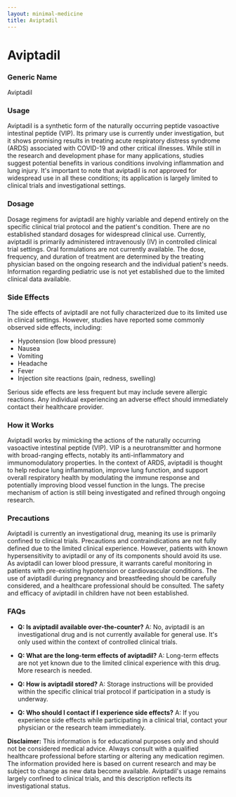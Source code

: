```yaml
---
layout: minimal-medicine
title: Aviptadil
---
```


# Aviptadil
### Generic Name
Aviptadil

### Usage
Aviptadil is a synthetic form of the naturally occurring peptide vasoactive intestinal peptide (VIP).  Its primary use is currently under investigation, but it shows promising results in treating acute respiratory distress syndrome (ARDS) associated with COVID-19 and other critical illnesses.  While still in the research and development phase for many applications,  studies suggest potential benefits in various conditions involving inflammation and lung injury.  It's important to note that aviptadil is *not* approved for widespread use in all these conditions; its application is largely limited to clinical trials and investigational settings.


### Dosage
Dosage regimens for aviptadil are highly variable and depend entirely on the specific clinical trial protocol and the patient's condition. There are no established standard dosages for widespread clinical use.  Currently, aviptadil is primarily administered intravenously (IV) in controlled clinical trial settings.  Oral formulations are not currently available.  The dose, frequency, and duration of treatment are determined by the treating physician based on the ongoing research and the individual patient's needs.  Information regarding pediatric use is not yet established due to the limited clinical data available.

### Side Effects
The side effects of aviptadil are not fully characterized due to its limited use in clinical settings. However, studies have reported some commonly observed side effects, including:

*   Hypotension (low blood pressure)
*   Nausea
*   Vomiting
*   Headache
*   Fever
*   Injection site reactions (pain, redness, swelling)


Serious side effects are less frequent but may include severe allergic reactions.  Any individual experiencing an adverse effect should immediately contact their healthcare provider.

### How it Works
Aviptadil works by mimicking the actions of the naturally occurring vasoactive intestinal peptide (VIP). VIP is a neurotransmitter and hormone with broad-ranging effects, notably its anti-inflammatory and immunomodulatory properties.  In the context of ARDS, aviptadil is thought to help reduce lung inflammation, improve lung function, and support overall respiratory health by modulating the immune response and potentially improving blood vessel function in the lungs. The precise mechanism of action is still being investigated and refined through ongoing research.

### Precautions
Aviptadil is currently an investigational drug, meaning its use is primarily confined to clinical trials.  Precautions and contraindications are not fully defined due to the limited clinical experience. However, patients with known hypersensitivity to aviptadil or any of its components should avoid its use.  As aviptadil can lower blood pressure, it warrants careful monitoring in patients with pre-existing hypotension or cardiovascular conditions.  The use of aviptadil during pregnancy and breastfeeding should be carefully considered, and a healthcare professional should be consulted. The safety and efficacy of aviptadil in children have not been established.

### FAQs

*   **Q: Is aviptadil available over-the-counter?**  A: No, aviptadil is an investigational drug and is not currently available for general use. It's only used within the context of controlled clinical trials.

*   **Q: What are the long-term effects of aviptadil?** A:  Long-term effects are not yet known due to the limited clinical experience with this drug.  More research is needed.

*   **Q: How is aviptadil stored?** A:  Storage instructions will be provided within the specific clinical trial protocol if participation in a study is underway.

*   **Q:  Who should I contact if I experience side effects?** A:  If you experience side effects while participating in a clinical trial, contact your physician or the research team immediately.


**Disclaimer:** This information is for educational purposes only and should not be considered medical advice.  Always consult with a qualified healthcare professional before starting or altering any medication regimen. The information provided here is based on current research and may be subject to change as new data become available.  Aviptadil's usage remains largely confined to clinical trials, and this description reflects its investigational status.

